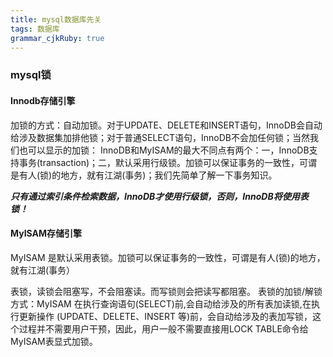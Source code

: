 ```yaml
---
title: mysql数据库先关
tags: 数据库
grammar_cjkRuby: true
---
```


### mysql锁

#### Innodb存储引擎
加锁的方式：自动加锁。对于UPDATE、DELETE和INSERT语句，InnoDB会自动给涉及数据集加排他锁；对于普通SELECT语句，InnoDB不会加任何锁；当然我们也可以显示的加锁：
InnoDB和MyISAM的最大不同点有两个：一，InnoDB支持事务(transaction)；二，默认采用行级锁。加锁可以保证事务的一致性，可谓是有人(锁)的地方，就有江湖(事务)；我们先简单了解一下事务知识。

 ***只有通过索引条件检索数据，InnoDB才使用行级锁，否则，InnoDB将使用表锁！***
 
 #### MyISAM存储引擎
 
 MyISAM 是默认采用表锁。加锁可以保证事务的一致性，可谓是有人(锁)的地方，就有江湖(事务）
 
表锁，读锁会阻塞写，不会阻塞读。而写锁则会把读写都阻塞。
表锁的加锁/解锁方式：MyISAM 在执行查询语句(SELECT)前,会自动给涉及的所有表加读锁,在执行更新操作 (UPDATE、DELETE、INSERT 等)前，会自动给涉及的表加写锁，这个过程并不需要用户干预，因此，用户一般不需要直接用LOCK TABLE命令给MyISAM表显式加锁。


